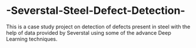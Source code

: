 # -Severstal-Steel-Defect-Detection-
This is a case study project on detection of defects present in steel with the help of data provided by Severstal using some of the advance Deep Learning techniques.
